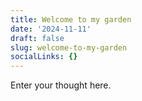 ```yaml
---
title: Welcome to my garden
date: '2024-11-11'
draft: false
slug: welcome-to-my-garden
socialLinks: {}
---
```


Enter your thought here.